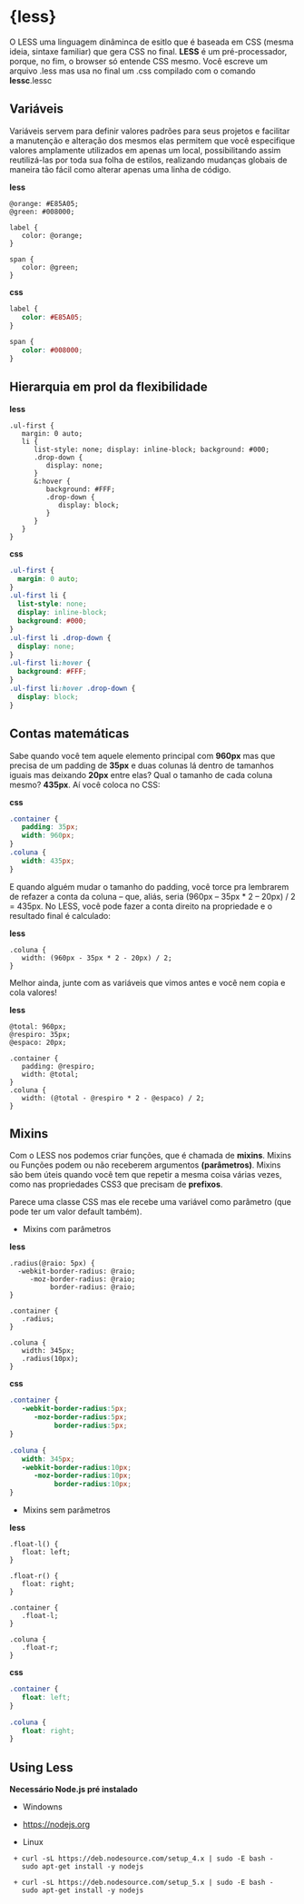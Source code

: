 # {less}

O LESS uma linguagem dinâminca de esitlo que é baseada em CSS (mesma ideia, sintaxe familiar) que gera CSS no final. **LESS** é um pré-processador, porque, no fim, o browser só entende CSS mesmo. Você escreve um arquivo .less mas usa no final um .css compilado com o comando **lessc**.lessc


## Variáveis

Variáveis servem para definir valores padrões para seus projetos e facilitar a manutenção e alteração dos mesmos elas permitem que você especifique valores amplamente utilizados em apenas um local, possibilitando assim reutilizá-las por toda sua folha de estilos, realizando mudanças globais de maneira tão fácil como alterar apenas uma linha de código.

**less**

```less
@orange: #E85A05;
@green: #008000;

label {
   color: @orange;
}

span {
   color: @green;
}
```

**css**

```css
label {
   color: #E85A05;
}

span {
   color: #008000;
}
```
## Hierarquia em prol da flexibilidade

**less**

```less
.ul-first {
   margin: 0 auto;
   li {
      list-style: none; display: inline-block; background: #000;
      .drop-down {
         display: none;
      }
      &:hover {
         background: #FFF;
         .drop-down {
            display: block;
         }
      }
   }
}
```

**css**

```css
.ul-first {
  margin: 0 auto;
}
.ul-first li {
  list-style: none;
  display: inline-block;
  background: #000;
}
.ul-first li .drop-down {
  display: none;
}
.ul-first li:hover {
  background: #FFF;
}
.ul-first li:hover .drop-down {
  display: block;
}
```

## Contas matemáticas

Sabe quando você tem aquele elemento principal com **960px** mas que precisa de um padding de **35px** e duas colunas lá dentro de tamanhos iguais mas deixando **20px** entre elas? Qual o tamanho de cada coluna mesmo? **435px**. Aí você coloca no CSS:

**css**

```css
.container {
   padding: 35px;
   width: 960px;
}
.coluna {
   width: 435px;
}
```

E quando alguém mudar o tamanho do padding, você torce pra lembrarem de refazer a conta da coluna – que, aliás, seria (960px – 35px * 2 – 20px) / 2 = 435px. No LESS, você pode fazer a conta direito na propriedade e o resultado final é calculado:

**less**

```less
.coluna {
   width: (960px - 35px * 2 - 20px) / 2;
}
```

Melhor ainda, junte com as variáveis que vimos antes e você nem copia e cola valores!

**less**

```less
@total: 960px;
@respiro: 35px;
@espaco: 20px;
 
.container {
   padding: @respiro;
   width: @total;
}
.coluna {
   width: (@total - @respiro * 2 - @espaco) / 2;
}
```

## Mixins

Com o LESS nos podemos criar funções, que é chamada de **mixins**. Mixins ou Funções podem ou não receberem argumentos **(parâmetros)**. Mixins são bem úteis quando você tem que repetir a mesma coisa várias vezes, como nas propriedades CSS3 que precisam de **prefixos**.

Parece uma classe CSS mas ele recebe uma variável como parâmetro (que pode ter um valor default também).

+ Mixins com parâmetros

**less**

```less
.radius(@raio: 5px) {
  -webkit-border-radius: @raio;
     -moz-border-radius: @raio;
          border-radius: @raio;
}
```

```less
.container {
   .radius;
}

.coluna {
   width: 345px;
   .radius(10px);
}
```

**css**

```css
.container {
   -webkit-border-radius:5px;
      -moz-border-radius:5px;
           border-radius:5px;
}

.coluna {
   width: 345px;
   -webkit-border-radius:10px;
      -moz-border-radius:10px;
           border-radius:10px;
}
```

+ Mixins sem parâmetros

**less**

```less
.float-l() {
   float: left;
}

.float-r() {
   float: right;
}

.container {
   .float-l;
}

.coluna {
   .float-r;
}
```

**css**

```css
.container {
   float: left;
}

.coluna {
   float: right;
}
```

## Using Less

**Necessário Node.js pré instalado**

 + Windowns
  + https://nodejs.org

+ Linux

```
 + curl -sL https://deb.nodesource.com/setup_4.x | sudo -E bash -
   sudo apt-get install -y nodejs

 + curl -sL https://deb.nodesource.com/setup_5.x | sudo -E bash -
   sudo apt-get install -y nodejs
```
